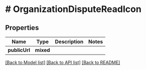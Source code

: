 # # OrganizationDisputeReadIcon

## Properties

Name | Type | Description | Notes
------------ | ------------- | ------------- | -------------
**publicUrl** | **mixed** |  |

[[Back to Model list]](../../README.md#models) [[Back to API list]](../../README.md#endpoints) [[Back to README]](../../README.md)
